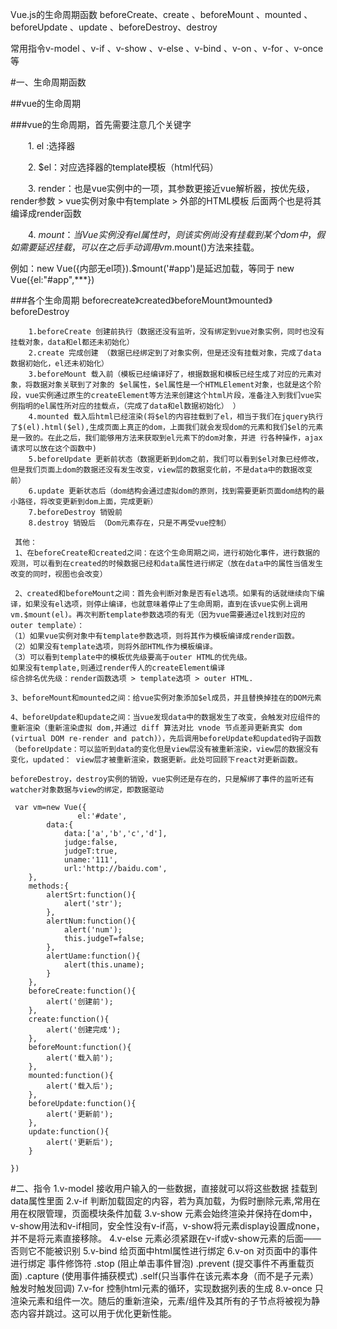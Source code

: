 Vue.js的生命周期函数 beforeCreate、create 、beforeMount 、mounted 、beforeUpdate 、update 、beforeDestroy、destroy

常用指令v-model 、v-if 、v-show 、v-else 、v-bind 、v-on 、v-for 、v-once等

#一、生命周期函数

##vue的生命周期

###vue的生命周期，首先需要注意几个关键字

　　1. el :选择器

　　2. $el：对应选择器的template模板（html代码）

　　3. render：也是vue实例中的一项，其参数更接近vue解析器，按优先级，render参数 > vue实例对象中有template > 外部的HTML模板 后面两个也是将其编译成render函数

　　4. $mount ：当Vue实例没有el属性时，则该实例尚没有挂载到某个dom中，假如需要延迟挂载，可以在之后手动调用vm.$mount()方法来挂载。
  
  例如：new Vue({内部无el项}).$mount('#app')是延迟加载，等同于
     new Vue({el:"#app",***})
     
 ###各个生命周期  beforecreate》created》beforeMount》mounted》beforeDestroy
	 
```
    1.beforeCreate 创建前执行（数据还没有监听，没有绑定到vue对象实例，同时也没有挂载对象，data和el都还未初始化）    
    2.create 完成创建 （数据已经绑定到了对象实例，但是还没有挂载对象，完成了data数据初始化，el还未初始化）    
    3.beforeMount 载入前（模板已经编译好了，根据数据和模板已经生成了对应的元素对象，将数据对象关联到了对象的 $el属性，$el属性是一个HTMLElement对象，也就是这个阶段，vue实例通过原生的createElement等方法来创建这个html片段，准备注入到我们vue实例指明的el属性所对应的挂载点，（完成了data和el数据初始化） ）
    4.mounted 载入后html已经渲染(将$el的内容挂载到了el，相当于我们在jquery执行了$(el).html($el),生成页面上真正的dom，上面我们就会发现dom的元素和我们$el的元素是一致的。在此之后，我们能够用方法来获取到el元素下的dom对象，并进 行各种操作，ajax请求可以放在这个函数中)    
    5.beforeUpdate 更新前状态（数据更新到dom之前，我们可以看到$el对象已经修改，但是我们页面上dom的数据还没有发生改变，view层的数据变化前，不是data中的数据改变前）    
    6.update 更新状态后（dom结构会通过虚拟dom的原则，找到需要更新页面dom结构的最小路径，将改变更新到dom上面，完成更新）
    7.beforeDestroy 销毁前
    8.destroy 销毁后 （Dom元素存在，只是不再受vue控制）
   ```
   
   ```
    其他：
    1、在beforeCreate和created之间：在这个生命周期之间，进行初始化事件，进行数据的观测，可以看到在created的时候数据已经和data属性进行绑定（放在data中的属性当值发生改变的同时，视图也会改变）
    
    2、created和beforeMount之间：首先会判断对象是否有el选项。如果有的话就继续向下编译，如果没有el选项，则停止编译，也就意味着停止了生命周期，直到在该vue实例上调用vm.$mount(el)。再次判断template参数选项的有无（因为vue需要通过el找到对应的outer template）：    
（1）如果vue实例对象中有template参数选项，则将其作为模板编译成render函数。
（2）如果没有template选项，则将外部HTML作为模板编译。
（3）可以看到template中的模板优先级要高于outer HTML的优先级。
如果没有template,则通过render传人的createElement编译
综合排名优先级：render函数选项 > template选项 > outer HTML.

3、beforeMount和mounted之间：给vue实例对象添加$el成员，并且替换掉挂在的DOM元素

4、beforeUpdate和update之间：当vue发现data中的数据发生了改变，会触发对应组件的重新渲染（重新渲染虚拟 dom,并通过 diff 算法对比 vnode 节点差异更新真实 dom (virtual DOM re-render and patch)），先后调用beforeUpdate和updated钩子函数（beforeUpdate：可以监听到data的变化但是view层没有被重新渲染，view层的数据没有变化，updated： view层才被重新渲染，数据更新。此处可回顾下react对更新函数。

 beforeDestroy，destroy实例的销毁，vue实例还是存在的，只是解绑了事件的监听还有watcher对象数据与view的绑定，即数据驱动
 ```
```
 var vm=new Vue({
               el:'#date',
		data:{
			data:['a','b','c','d'],
			judge:false,
			judgeT:true,
			uname:'111',
			url:'http://baidu.com',
	},
	methods:{
		alertSrt:function(){
			alert('str');
		},
		alertNum:function(){
			alert('num');
			this.judgeT=false;
		},
		alertUame:function(){
			alert(this.uname);
		}
	},
	beforeCreate:function(){
		alert('创建前');
	},
	create:function(){
		alert('创建完成');
	},
	beforeMount:function(){
		alert('载入前');
	},
	mounted:function(){
		alert('载入后');
	},
	beforeUpdate:function(){
		alert('更新前');
	},
	update:function(){
		alert('更新后');
	}
 
})

```

#二、指令
    1.v-model  接收用户输入的一些数据，直接就可以将这些数据 挂载到data属性里面
    2.v-if  判断加载固定的内容，若为真加载，为假时删除元素,常用在用在权限管理，页面模块条件加载
    3.v-show 元素会始终渲染并保持在dom中，v-show用法和v-if相同，安全性没有v-if高，v-show将元素display设置成none，并不是将元素直接移除。
    4.v-else 元素必须紧跟在v-if或v-show元素的后面——否则它不能被识别
    5.v-bind 给页面中html属性进行绑定
    6.v-on 对页面中的事件进行绑定
      事件修饰符 .stop (阻止单击事件冒泡)   .prevent (提交事件不再重载页面) .capture (使用事件捕获模式) .self(只当事件在该元素本身（而不是子元素）触发时触发回调)
    7.v-for 控制html元素的循环，实现数据列表的生成
    8.v-once 只渲染元素和组件一次。随后的重新渲染，元素/组件及其所有的子节点将被视为静态内容并跳过。这可以用于优化更新性能。 
